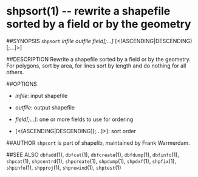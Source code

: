 shpsort(1) -- rewrite a shapefile sorted by a field or by the geometry
======================================================================

##SYNOPSIS
`shpsort` _infile_ _outfile_ _field[;...]_ [<(ASCENDING|DESCENDING)[;...]>]

##DESCRIPTION
Rewrite a shapefile sorted by a field or by the geometry.
For polygons, sort by area, for lines sort by length and do nothing for all others.

##OPTIONS
 * _infile_:
 input shapefile

 * _outfile_:
 output shapefile

 * _field[;...]_:
 one or more fields to use for ordering

 * [<(ASCENDING|DESCENDING)[;...]>]:
 sort order

##AUTHOR
`shpsort` is part of shapelib, maintained by Frank Warmerdam.

##SEE ALSO
`dbfadd`(1), `dbfcat`(1), `dbfcreate`(1), `dbfdump`(1), `dbfinfo`(1), `shpcat`(1), `shpcentrd`(1), `shpcreate`(1), `shpdump`(1), `shpdxf`(1), `shpfix`(1), `shpinfo`(1), `shpproj`(1), `shprewind`(1), `shptest`(1)

